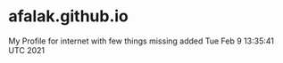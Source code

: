 # afalak.github.io
My Profile for internet
with few things missing
added
Tue Feb  9 13:35:41 UTC 2021
